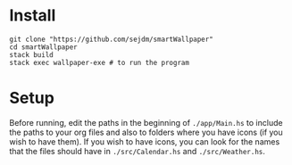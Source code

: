 # Install
~~~
git clone "https://github.com/sejdm/smartWallpaper"
cd smartWallpaper
stack build
stack exec wallpaper-exe # to run the program
~~~

# Setup
Before running, edit the paths in the beginning of `./app/Main.hs` to include the paths to your org files and also to folders where you have icons (if you wish to have them). If you wish to have icons, you can look for the names that the files should have in `./src/Calendar.hs` and `./src/Weather.hs`.
